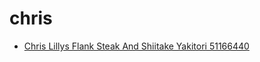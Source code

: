 # chris

 * [Chris Lillys Flank Steak And Shiitake Yakitori 51166440](../../index/c/chris-lillys-flank-steak-and-shiitake-yakitori-51166440.json)

